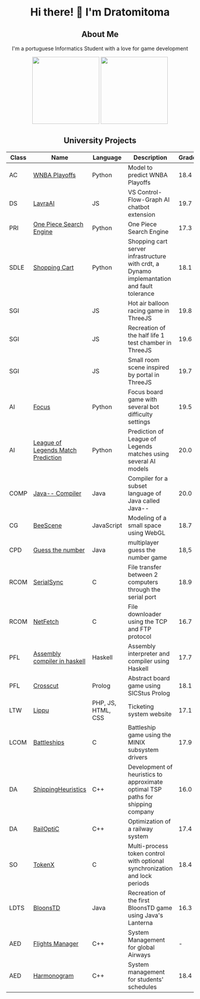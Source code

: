 <div align="center">

# Hi there! 👋 I'm Dratomitoma

## About Me

I'm a portuguese Informatics Student with a love for game development
</div>

<div align="center">
  <img height=180em src="https://github-readme-stats.vercel.app/api/top-langs/?username=dratomitoma&layout=compact">
  <img height=180em src="https://github-readme-stats.vercel.app/api?username=dratomitoma&show_icons=true&hide_border=true">
</div>

<div align="center">
  
## University Projects

| Class     | Name | Language | Description                                 | Grade |
|-----------|------|----------|---------------------------------------------|-------|
| AC | [WNBA Playoffs](https://github.com/Tiago27Cruz/Predict-WNBA-Playoff-AI-Model) | Python | Model to predict WNBA Playoffs | 18.4 |
| DS | [LavraAI](https://github.com/FEUP-MEIC-DS-2024-25/T05_G03) | JS | VS Control-Flow-Graph AI chatbot extension | 19.7 |
| PRI | [One Piece Search Engine](https://github.com/Tiago27Cruz/One-Piece-Search-Engine) | Python | One Piece Search Engine | 17.3 |
| SDLE | [Shopping Cart]() | Python | Shopping cart server infrastructure with crdt, a Dynamo implemantation and fault tolerance | 18.1 |
| SGI | []() | JS | Hot air balloon racing game in ThreeJS | 19.8 |
| SGI | []() | JS | Recreation of the half life 1 test chamber in ThreeJS | 19.6 |
| SGI | []() | JS | Small room scene inspired by portal in ThreeJS | 19.7 | 
| AI | [Focus](https://github.com/Tonevanda/IA/tree/main/proj1) | Python | Focus board game with several bot difficulty settings | 19.5 |
| AI | [League of Legends Match Prediction](https://github.com/Tonevanda/IA/tree/main/proj2) | Python |	Prediction of League of Legends matches using several AI models | 20.0 |
| COMP | 	[Java-- Compiler](https://github.com/Tonevanda/Compilers/tree/master/proj) | Java | Compiler for a subset language of Java called Java-- | 20.0 |
| CG | [BeeScene]() | JavaScript | Modeling of a small space using WebGL | 18.7 |
| CPD | [Guess the number]() | Java | multiplayer guess the number game | 18,5 |
| RCOM | [SerialSync](https://github.com/Tonevanda/RCOM/tree/main/proj1) | C | File transfer between 2 computers through the serial port | 18.9 |
| RCOM | [NetFetch](https://github.com/Tonevanda/RCOM/tree/main/proj2) | C | File downloader using the TCP and FTP protocol | 16.7 |
| PFL | [Assembly compiler in haskell](https://github.com/Tonevanda/PFL-Haskell) | Haskell | Assembly interpreter and compiler using Haskell | 17.7 |
| PFL | [Crosscut](https://github.com/dratomitoma/CrossCut) | Prolog | Abstract board game using SICStus Prolog | 18.1 |
| LTW | [Lippu](https://github.com/dratomitoma/LIPPU) | PHP, JS, HTML, CSS | Ticketing system website | 17.1 |
| LCOM | [Battleships](https://github.com/dratomitoma/LCOM/tree/main/proj) | C | Battleship game using the MINIX subsystem drivers | 17.9 |
| DA | [ShippingHeuristics](https://github.com/dratomitoma/DA-Shipping) | C++ | Development of heuristics to approximate optimal TSP paths for shipping company | 16.0 |
| DA | [RailOptiC](https://github.com/dratomitoma/DA-Railway) | C++ | Optimization of a railway system | 17.4 |
| SO | [TokenX](https://github.com/Tonevanda/SO) | 	C | Multi-process token control with optional synchronization and lock periods | 18.4 |
| LDTS | [BloonsTD](https://github.com/dratomitoma/LDTS-Bloons) | Java | Recreation of the first BloonsTD game using Java's Lanterna | 16.3 |
| AED | [Flights Manager](https://github.com/dratomitoma/AED-Airline) | C++ | System Management for global Airways | - |
| AED | [Harmonogram](https://github.com/dratomitoma/AED-Schedules) | C++ | System management for students' schedules | 18.4 |
